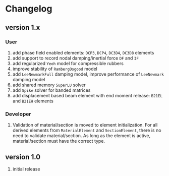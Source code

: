 # Changelog

## version 1.x

### User

1. add phase field enabled elements: `DCP3`, `DCP4`, `DC3D4`, `DC3D8` elements
2. add support to record nodal damping/inertial force `DF` and `IF`
3. add regularized `Yeoh` model for compressible rubbers
4. improve stability of `RambergOsgood` model
5. add `LeeNewmarkFull` damping model, improve performance of `LeeNewmark` damping model
6. add shared memory `SuperLU` solver
7. add `Spike` solver for banded matrices
8. add displacement based beam element with end moment release: `B21EL` and `B21EH` elements

### Developer

1. Validation of material/section is moved to element initialization. For all derived elements from `MaterialElement` and `SectionElement`, there is no need to validate material/section. As long as the element is active, material/section must have the correct type.

## version 1.0

1. initial release

